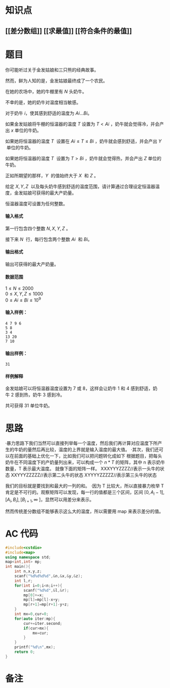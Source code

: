 # 知识点
  ## [[差分数组]] [[求最值]] [[符合条件的最值]]
# 题目
 你可能听过关于金发姑娘和三只熊的经典故事。

然而，鲜为人知的是，金发姑娘最终成了一个农民。

在她的农场中，她的牛棚里有 $N$ 头奶牛。

不幸的是，她的奶牛对温度相当敏感。

对于奶牛 $i$，使其感到舒适的温度为 $Ai…Bi$。

如果金发姑娘将牛棚的恒温器的温度 $T$ 设置为 $T<Ai$ ，奶牛就会觉得冷，并会产出 $x$ 单位的牛奶。

如果她将恒温器的温度 $T$  设置在 $Ai≤T≤Bi$ ，奶牛就会感到舒适，并会产出 $Y$  单位的牛奶。

如果她将恒温器的温度 $T$  设置为 $T>Bi$ ，奶牛就会觉得热，并会产出 $Z$ 单位的牛奶。

正如所期望的那样，$Y$  的值始终大于 $X$  和 $Z$ 。

给定 $X,Y,Z$  以及每头奶牛感到舒适的温度范围，请计算通过合理设定恒温器温度，金发姑娘可获得的最大产奶量。

恒温器温度可设置为任何整数。

#### 输入格式

第一行包含四个整数 $N,X,Y,Z$ 。

接下来 $N$  行，每行包含两个整数 $Ai$  和 $Bi$。

#### 输出格式

输出可获得的最大产奶量。

#### 数据范围

$1≤N≤2000$   
$0≤X,Y,Z≤1000$  
$0≤Ai≤Bi≤10^9$ 

#### 输入样例：

```
4 7 9 6
5 8
3 4
13 20
7 10
```

#### 输出样例：

```
31
```

#### 样例解释

金发姑娘可以将恒温器温度设置为 7 或 8，这样会让奶牛 1 和 4 感到舒适，奶牛 2 感到热，奶牛 3 感到冷。

共可获得 31 单位牛奶。

# 思路
·暴力思路下我们当然可以直接列举每一个温度，然后我们再计算对应温度下所产生的牛奶的量然后再比较，温度的上界就是输入温度的最大值。
·其次，我们还可以在前面的基础上优化一下，比如我们可以把问题转化成如下
根据题目，把每头奶牛在不同温度下的产奶量列出来，可以构成一个 
$n*T$ 的矩阵，其中 n 表示奶牛数量，T 表示最大温度。
就像下面的矩阵一样。
XXXYYYZZZZ//表示一头牛的状态
XXYYYZZZZZ//表示第二头牛的状态
XYYYYZZZZZ//表示第三头牛的状态

我们的目标就是要找到和最大的一列的和。
·因为 T 比较大，所以直接暴力枚举 T 肯定是不可行的。观察矩阵可以发现，每一行的值都是三个区间，区间 $[0,A_{i}-1],[A_{i},B_{i}],\left[ B_{i+1},\infty \ \right]$，显然可以用差分来表示。

然而传统差分数组不能够表示这么大的温度，所以需要用 map 来表示差分的值。
# AC 代码
```cpp
#include<cstdio>
#include<map>
using namespace std;
map<int,int> mp;
int main(){
    int n,x,y,z;
    scanf("%d%d%d%d",&n,&x,&y,&z);
    int l,r;
    for(int i=0;i<n;i++){
        scanf("%d%d",&l,&r);
        mp[0]+=x;
        mp[l]=mp[l]-x+y;
        mp[r+1]=mp[r+1]-y+z;
    }
    int mx=0,cur=0;
    for(auto iter:mp){
        cur+=iter.second;
        if(cur>mx){
            mx=cur;
        }
    }
    printf("%d\n",mx);
    return 0;
}

```
# 备注

